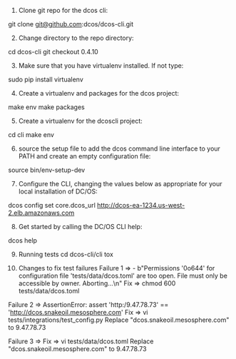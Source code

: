 1. Clone git repo for the dcos cli:

git clone git@github.com:dcos/dcos-cli.git

2. Change directory to the repo directory:

cd dcos-cli
git checkout 0.4.10

3. Make sure that you have virtualenv installed. If not type:

sudo pip install virtualenv

4. Create a virtualenv and packages for the dcos project:

make env
make packages

5. Create a virtualenv for the dcoscli project:

cd cli
make env

6. source the setup file to add the dcos command line interface to your PATH and create an empty configuration file:

source bin/env-setup-dev

7. Configure the CLI, changing the values below as appropriate for your local installation of DC/OS:

dcos config set core.dcos_url http://dcos-ea-1234.us-west-2.elb.amazonaws.com

8. Get started by calling the DC/OS CLI help:

dcos help

9. Running tests
cd dcos-cli/cli
tox

10. Changes to fix test failures
Failure 1 => - b"Permissions '0o644' for configuration file 'tests/data/dcos.toml' are too open. File must only be accessible by owner. Aborting...\n"
Fix => chmod 600 tests/data/dcos.toml

Failure 2 =>  AssertionError: assert 'http:/9.47.78.73' == 'http://dcos.snakeoil.mesosphere.com'
Fix =>  vi tests/integrations/test_config.py
Replace "dcos.snakeoil.mesosphere.com" to 9.47.78.73

Failure 3 => 
Fix => vi tests/data/dcos.toml
Replace "dcos.snakeoil.mesosphere.com" to 9.47.78.73
